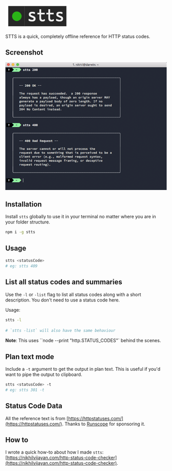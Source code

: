 ![stts logo](./logo.png)

STTS is a quick, completely offline reference for HTTP status codes.

## Screenshot

![Status Code Reference Tool](./featured_image.png)

## Installation

Install `stts` globally to use it in your terminal no matter where you are in your folder structure.

```bash
npm i -g stts
```

## Usage

```bash
stts <statusCode>
# eg: stts 409
```

## List all status codes and summaries 

Use the `-l` or `-list` flag to list all status codes along with a short description. You don't need to use a status code here.

Usage:
```bash
stts -l

# `stts -list` will also have the same behaviour
```

**Note**: This uses ``node --print "http.STATUS_CODES"` behind the scenes.

## Plan text mode

Include a `-t` argument to get the output in plan text. This is useful if you'd want to pipe the output to clipboard.

```bash
stts <statusCode> -t
# eg: stts 301 -t
```

## Status Code Data

All the reference text is from [https://httpstatuses.com/](https://httpstatuses.com/). Thanks to [Runscope](https://www.runscope.com/) for sponsoring it.

## How to

I wrote a quick how-to about how I made `stts`: [https://nikhilvijayan.com/http-status-code-checker](https://nikhilvijayan.com/http-status-code-checker).
